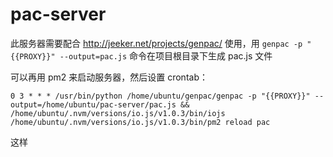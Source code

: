 # pac-server
此服务器需要配合 http://jeeker.net/projects/genpac/ 使用，用 `genpac -p "{{PROXY}}" --output=pac.js` 命令在项目根目录下生成 pac.js 文件

可以再用 pm2 来启动服务器，然后设置 crontab：

    0 3 * * * /usr/bin/python /home/ubuntu/genpac/genpac -p "{{PROXY}}" --output=/home/ubuntu/pac-server/pac.js && /home/ubuntu/.nvm/versions/io.js/v1.0.3/bin/iojs /home/ubuntu/.nvm/versions/io.js/v1.0.3/bin/pm2 reload pac

这样
